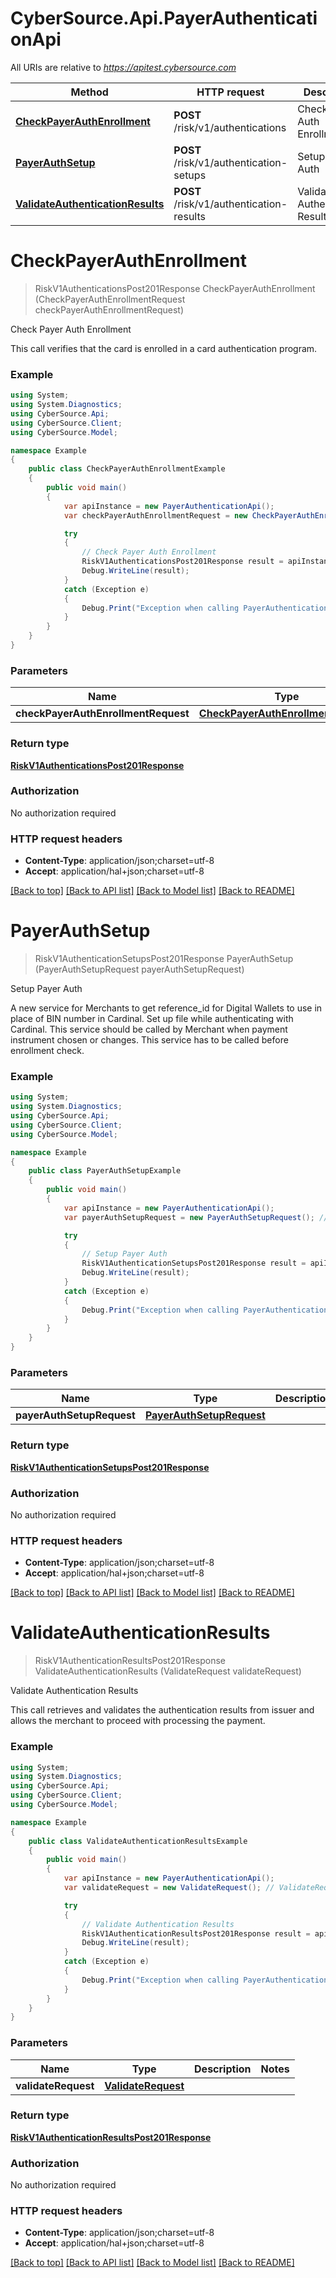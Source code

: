 # CyberSource.Api.PayerAuthenticationApi

All URIs are relative to *https://apitest.cybersource.com*

Method | HTTP request | Description
------------- | ------------- | -------------
[**CheckPayerAuthEnrollment**](PayerAuthenticationApi.md#checkpayerauthenrollment) | **POST** /risk/v1/authentications | Check Payer Auth Enrollment
[**PayerAuthSetup**](PayerAuthenticationApi.md#payerauthsetup) | **POST** /risk/v1/authentication-setups | Setup Payer Auth
[**ValidateAuthenticationResults**](PayerAuthenticationApi.md#validateauthenticationresults) | **POST** /risk/v1/authentication-results | Validate Authentication Results


<a name="checkpayerauthenrollment"></a>
# **CheckPayerAuthEnrollment**
> RiskV1AuthenticationsPost201Response CheckPayerAuthEnrollment (CheckPayerAuthEnrollmentRequest checkPayerAuthEnrollmentRequest)

Check Payer Auth Enrollment

This call verifies that the card is enrolled in a card authentication program.

### Example
```csharp
using System;
using System.Diagnostics;
using CyberSource.Api;
using CyberSource.Client;
using CyberSource.Model;

namespace Example
{
    public class CheckPayerAuthEnrollmentExample
    {
        public void main()
        {
            var apiInstance = new PayerAuthenticationApi();
            var checkPayerAuthEnrollmentRequest = new CheckPayerAuthEnrollmentRequest(); // CheckPayerAuthEnrollmentRequest | 

            try
            {
                // Check Payer Auth Enrollment
                RiskV1AuthenticationsPost201Response result = apiInstance.CheckPayerAuthEnrollment(checkPayerAuthEnrollmentRequest);
                Debug.WriteLine(result);
            }
            catch (Exception e)
            {
                Debug.Print("Exception when calling PayerAuthenticationApi.CheckPayerAuthEnrollment: " + e.Message );
            }
        }
    }
}
```

### Parameters

Name | Type | Description  | Notes
------------- | ------------- | ------------- | -------------
 **checkPayerAuthEnrollmentRequest** | [**CheckPayerAuthEnrollmentRequest**](CheckPayerAuthEnrollmentRequest.md)|  | 

### Return type

[**RiskV1AuthenticationsPost201Response**](RiskV1AuthenticationsPost201Response.md)

### Authorization

No authorization required

### HTTP request headers

 - **Content-Type**: application/json;charset=utf-8
 - **Accept**: application/hal+json;charset=utf-8

[[Back to top]](#) [[Back to API list]](../README.md#documentation-for-api-endpoints) [[Back to Model list]](../README.md#documentation-for-models) [[Back to README]](../README.md)

<a name="payerauthsetup"></a>
# **PayerAuthSetup**
> RiskV1AuthenticationSetupsPost201Response PayerAuthSetup (PayerAuthSetupRequest payerAuthSetupRequest)

Setup Payer Auth

A new service for Merchants to get reference_id for Digital Wallets to use in place of BIN number in Cardinal. Set up file while authenticating with Cardinal. This service should be called by Merchant when payment instrument chosen or changes. This service has to be called before enrollment check.

### Example
```csharp
using System;
using System.Diagnostics;
using CyberSource.Api;
using CyberSource.Client;
using CyberSource.Model;

namespace Example
{
    public class PayerAuthSetupExample
    {
        public void main()
        {
            var apiInstance = new PayerAuthenticationApi();
            var payerAuthSetupRequest = new PayerAuthSetupRequest(); // PayerAuthSetupRequest | 

            try
            {
                // Setup Payer Auth
                RiskV1AuthenticationSetupsPost201Response result = apiInstance.PayerAuthSetup(payerAuthSetupRequest);
                Debug.WriteLine(result);
            }
            catch (Exception e)
            {
                Debug.Print("Exception when calling PayerAuthenticationApi.PayerAuthSetup: " + e.Message );
            }
        }
    }
}
```

### Parameters

Name | Type | Description  | Notes
------------- | ------------- | ------------- | -------------
 **payerAuthSetupRequest** | [**PayerAuthSetupRequest**](PayerAuthSetupRequest.md)|  | 

### Return type

[**RiskV1AuthenticationSetupsPost201Response**](RiskV1AuthenticationSetupsPost201Response.md)

### Authorization

No authorization required

### HTTP request headers

 - **Content-Type**: application/json;charset=utf-8
 - **Accept**: application/hal+json;charset=utf-8

[[Back to top]](#) [[Back to API list]](../README.md#documentation-for-api-endpoints) [[Back to Model list]](../README.md#documentation-for-models) [[Back to README]](../README.md)

<a name="validateauthenticationresults"></a>
# **ValidateAuthenticationResults**
> RiskV1AuthenticationResultsPost201Response ValidateAuthenticationResults (ValidateRequest validateRequest)

Validate Authentication Results

This call retrieves and validates the authentication results from issuer and allows the merchant to proceed with processing the payment. 

### Example
```csharp
using System;
using System.Diagnostics;
using CyberSource.Api;
using CyberSource.Client;
using CyberSource.Model;

namespace Example
{
    public class ValidateAuthenticationResultsExample
    {
        public void main()
        {
            var apiInstance = new PayerAuthenticationApi();
            var validateRequest = new ValidateRequest(); // ValidateRequest | 

            try
            {
                // Validate Authentication Results
                RiskV1AuthenticationResultsPost201Response result = apiInstance.ValidateAuthenticationResults(validateRequest);
                Debug.WriteLine(result);
            }
            catch (Exception e)
            {
                Debug.Print("Exception when calling PayerAuthenticationApi.ValidateAuthenticationResults: " + e.Message );
            }
        }
    }
}
```

### Parameters

Name | Type | Description  | Notes
------------- | ------------- | ------------- | -------------
 **validateRequest** | [**ValidateRequest**](ValidateRequest.md)|  | 

### Return type

[**RiskV1AuthenticationResultsPost201Response**](RiskV1AuthenticationResultsPost201Response.md)

### Authorization

No authorization required

### HTTP request headers

 - **Content-Type**: application/json;charset=utf-8
 - **Accept**: application/hal+json;charset=utf-8

[[Back to top]](#) [[Back to API list]](../README.md#documentation-for-api-endpoints) [[Back to Model list]](../README.md#documentation-for-models) [[Back to README]](../README.md)

